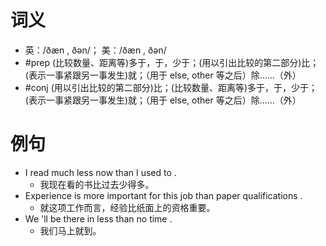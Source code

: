 # 词义
- 英：/ðæn , ðən/； 美：/ðæn , ðən/
- #prep (比较数量、距离等)多于，于，少于；(用以引出比较的第二部分)比；(表示一事紧跟另一事发生)就；（用于 else, other 等之后）除……（外）
- #conj (用以引出比较的第二部分)比；(比较数量、距离等)多于，于，少于；(表示一事紧跟另一事发生)就；（用于 else, other 等之后）除……（外）
# 例句
- I read much less now than I used to .
	- 我现在看的书比过去少得多。
- Experience is more important for this job than paper qualifications .
	- 就这项工作而言，经验比纸面上的资格重要。
- We 'll be there in less than no time .
	- 我们马上就到。
